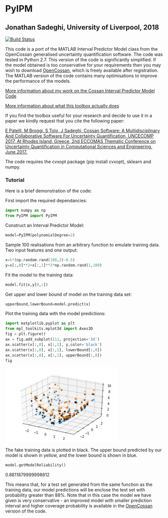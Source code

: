 
# PyIPM
## Jonathan Sadeghi, University of Liverpool, 2018

[![Build Status](https://travis-ci.org/JCSadeghi/PyIPM.svg?branch=master)](https://travis-ci.org/JCSadeghi/PyIPM)

This code is a port of the MATLAB Interval Predictor Model class from the OpenCossan generalised uncertainty quantification software. The code was tested in Python 2.7.
This version of the code is significantly simplified. If the model obtained is too conservative for your requirements then you may wish to download [OpenCossan](http://www.cossan.co.uk), which is freely available after registration. The MATLAB version of the code contains many optimisations to improve the performance of the models.

[More information about my work on the Cossan Interval Predictor Model Code](http://personalpages.manchester.ac.uk/staff/jonathan.sadeghi/codes.htm)

[More information about what this toolbox actually does](https://www.researchgate.net/publication/317598944_COSSAN_SOFTWARE_A_MULTIDISCIPLINARY_AND_COLLABORATIVE_SOFTWARE_FOR_UNCERTAINTY_QUANTIFICATION)

If you find the toolbox useful for your research and decide to use it in a paper we kindly request that you cite the following paper:

[E Patelli, M Broggi, S Tolo, J Sadeghi, Cossan Software: A Multidisciplinary And Collaborative Software For Uncertainty Quantification, UNCECOMP 2017, At Rhodes Island, Greece, 2nd ECCOMAS Thematic Conference on Uncertainty Quantification in Computational Sciences and Engineering, June 2017.](https://www.researchgate.net/publication/317598944_COSSAN_SOFTWARE_A_MULTIDISCIPLINARY_AND_COLLABORATIVE_SOFTWARE_FOR_UNCERTAINTY_QUANTIFICATION)

The code requires the cvxopt package (pip install cvxopt), sklearn and numpy.

### Tutorial

Here is a brief demonstration of the code:

First import the required dependancies:

```python
import numpy as np
from PyIPM import PyIPM
```

Construct an Interval Predictor Model:

```python
model=PyIPM(polynomialDegree=2)
```

Sample 100 realisations from an arbitrary function to emulate training data. Two input features and one output:
```python
x=5*(np.random.rand(100,2)-0.5)
y=x[:,0]**2+x[:,1]**2*np.random.rand(1,100)
```

Fit the model to the training data:
```python
model.fit(x,y[0,:])
```

Get upper and lower bound of model on the training data set:
```python
upperBound,lowerBound=model.predict(x)
```

Plot the training data with the model predictions:
```python
import matplotlib.pyplot as plt
from mpl_toolkits.mplot3d import Axes3D
fig = plt.figure()
ax = fig.add_subplot(111, projection='3d')
ax.scatter(x[:,0], x[:,1], y,color='black')
ax.scatter(x[:,0], x[:,1], lowerBound[:,0])
ax.scatter(x[:,0], x[:,1], upperBound[:,0])
fig
```

![png](output_6_0.png)

The fake training data is plotted in black. The upper bound predicted by our model is shown in yellow, and the lower bound is shown in blue.

```python
model.getModelReliability()
```

0.8811879999998812

This means that, for a test set generated from the same function as the training data, our model predictions will be enclose the test set with probability greater than 88%. Note that in this case the model we have given is very conservative - an improved model with smaller prediction interval and higher coverage probability is available in the [OpenCossan](http://personalpages.manchester.ac.uk/staff/jonathan.sadeghi/codes.htm) version of the code.
